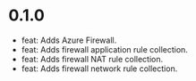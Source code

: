 0.1.0
=================
* feat: Adds Azure Firewall.
* feat: Adds firewall application rule collection.
* feat: Adds firewall NAT rule collection.
* feat: Adds firewall network rule collection.
